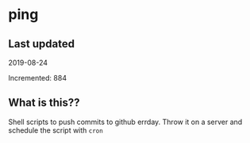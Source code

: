 # ping

## Last updated
2019-08-24

Incremented: 884

## What is this??
Shell scripts to push commits to github errday. Throw it on a server and schedule the script with `cron`
